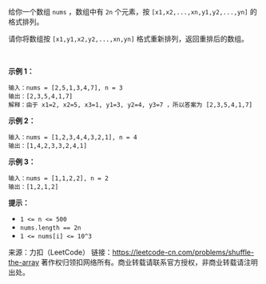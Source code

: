 给你一个数组 ```nums``` ，数组中有 ```2n``` 个元素，按 ```[x1,x2,...,xn,y1,y2,...,yn]``` 的格式排列。

请你将数组按 ```[x1,y1,x2,y2,...,xn,yn]``` 格式重新排列，返回重排后的数组。

 

**示例 1：**
```
输入：nums = [2,5,1,3,4,7], n = 3
输出：[2,3,5,4,1,7] 
解释：由于 x1=2, x2=5, x3=1, y1=3, y2=4, y3=7 ，所以答案为 [2,3,5,4,1,7]
```
**示例 2：**
```
输入：nums = [1,2,3,4,4,3,2,1], n = 4
输出：[1,4,2,3,3,2,4,1]
```
**示例 3：**
```
输入：nums = [1,1,2,2], n = 2
输出：[1,2,1,2]
```

**提示：**

* ```1 <= n <= 500```
* ```nums.length == 2n```
* ```1 <= nums[i] <= 10^3```

来源：力扣（LeetCode）
链接：https://leetcode-cn.com/problems/shuffle-the-array
著作权归领扣网络所有。商业转载请联系官方授权，非商业转载请注明出处。
